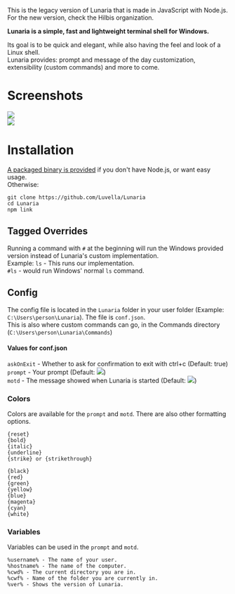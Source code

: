 This is the legacy version of Lunaria that is made in JavaScript with Node.js. For the new version, check the Hilbis organization.  

<strong>Lunaria is a simple, fast and lightweight terminal shell for Windows.</strong>

Its goal is to be quick and elegant, while also having the feel and look of a Linux shell.  
Lunaria provides: prompt and message of the day customization, extensibility (custom commands) and more to come.
</p>

# Screenshots
![](https://modeus.is-inside.me/4pQGrNHg.png)  
![](https://modeus.is-inside.me/C9zTGqWf.png)

# Installation
[A packaged binary is provided](https://github.com/Luvella/Lunaria/releases) if you don't have Node.js, or want easy usage.  
Otherwise:
```
git clone https://github.com/Luvella/Lunaria
cd Lunaria
npm link
```

## Tagged Overrides 
Running a command with `#` at the beginning will run the Windows provided version instead of Lunaria's custom implementation.  
Example: `ls` - This runs our implementation.  
`#ls` - would run Windows' normal `ls` command.

## Config
The config file is located in the `Lunaria` folder in your user folder (Example: `C:\Users\person\Lunaria`). The file is `conf.json`.  
This is also where custom commands can go, in the Commands directory (`C:\Users\person\Lunaria\Commands`)

#### Values for conf.json
`askOnExit` - Whether to ask for confirmation to exit with ctrl+c (Default: true)  
`prompt` - Your prompt (Default: ![](https://modeus.is-inside.me/9wdDPoyb.png))  
`motd` - The message showed when Lunaria is started (Default: ![](https://modeus.is-inside.me/0sNWdwhy.png))  

### Colors
Colors are available for the `prompt` and `motd`. There are also other formatting options.
```
{reset}
{bold}
{italic}
{underline}
{strike} or {strikethrough}

{black}
{red}
{green}
{yellow}
{blue}
{magenta}
{cyan}
{white}
```

### Variables
Variables can be used in the `prompt` and `motd`.  

```
%username% - The name of your user.
%hostname% - The name of the computer.
%cwd% - The current directory you are in.
%cwf% - Name of the folder you are currently in.
%ver% - Shows the version of Lunaria.
```
